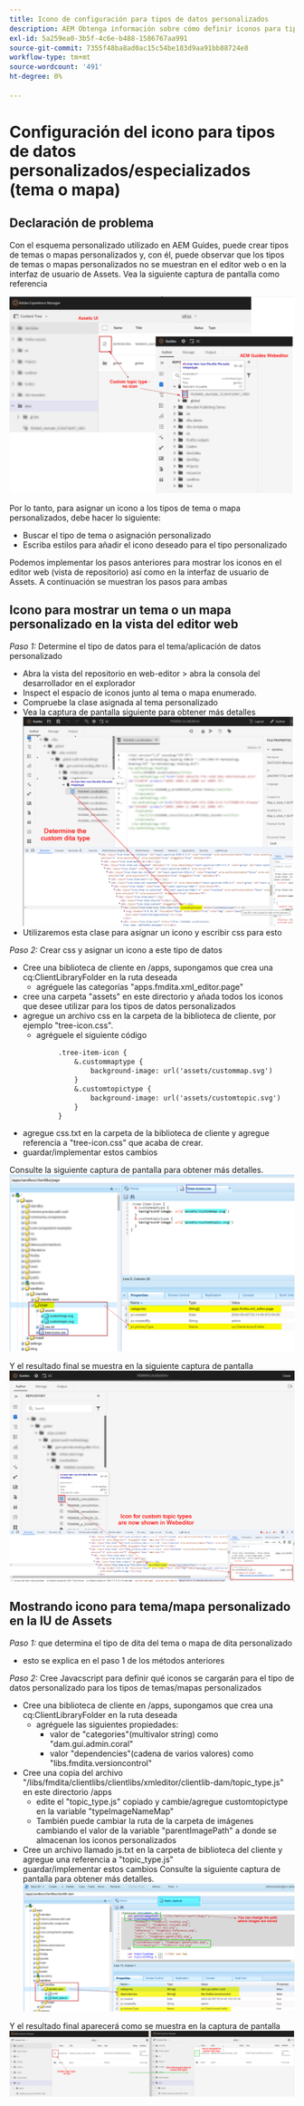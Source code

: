 ```yaml
---
title: Icono de configuración para tipos de datos personalizados
description: AEM Obtenga información sobre cómo definir iconos para tipos de datos personalizados para mostrar su icono en diferentes interfaces de usuario en
exl-id: 5a259ea0-3b5f-4c6e-b488-1586767aa991
source-git-commit: 7355f48ba8ad0ac15c54be183d9aa91bb88724e8
workflow-type: tm+mt
source-wordcount: '491'
ht-degree: 0%

---
```


# Configuración del icono para tipos de datos personalizados/especializados (tema o mapa)


## Declaración de problema

Con el esquema personalizado utilizado en AEM Guides, puede crear tipos de temas o mapas personalizados y, con él, puede observar que los tipos de temas o mapas personalizados no se muestran en el editor web o en la interfaz de usuario de Assets. Vea la siguiente captura de pantalla como referencia

![captura de pantalla para referencia](../assets/authoring/custom-ditatype-icon-notshown.png)


Por lo tanto, para asignar un icono a los tipos de tema o mapa personalizados, debe hacer lo siguiente:
- Buscar el tipo de tema o asignación personalizado
- Escriba estilos para añadir el icono deseado para el tipo personalizado


Podemos implementar los pasos anteriores para mostrar los iconos en el editor web (vista de repositorio) así como en la interfaz de usuario de Assets. A continuación se muestran los pasos para ambas


## Icono para mostrar un tema o un mapa personalizado en la vista del editor web

_Paso 1:_ Determine el tipo de datos para el tema/aplicación de datos personalizado
- Abra la vista del repositorio en web-editor > abra la consola del desarrollador en el explorador
- Inspect el espacio de iconos junto al tema o mapa enumerado.
- Compruebe la clase asignada al tema personalizado
- Vea la captura de pantalla siguiente para obtener más detalles ![Vea la captura de pantalla](../assets/authoring/custom-ditatype-icon-knowditatype.png)
- Utilizaremos esta clase para asignar un icono y escribir css para esto

_Paso 2:_ Crear css y asignar un icono a este tipo de datos
- Cree una biblioteca de cliente en /apps, supongamos que crea una cq:ClientLibraryFolder en la ruta deseada
   - agréguele las categorías &quot;apps.fmdita.xml_editor.page&quot;
- cree una carpeta &quot;assets&quot; en este directorio y añada todos los iconos que desee utilizar para los tipos de datos personalizados
- agregue un archivo css en la carpeta de la biblioteca de cliente, por ejemplo &quot;tree-icon.css&quot;.
   - agréguele el siguiente código

```
            .tree-item-icon {
                &.custommaptype {
                    background-image: url('assets/custommap.svg')
                }
                &.customtopictype {
                    background-image: url('assets/customtopic.svg')
                }
            }
```

- agregue css.txt en la carpeta de la biblioteca de cliente y agregue referencia a &quot;tree-icon.css&quot; que acaba de crear.
- guardar/implementar estos cambios

Consulte la siguiente captura de pantalla para obtener más detalles.
![Captura de pantalla](../assets/authoring/custom-ditatype-icon-define-webeditor-styles.png)

Y el resultado final se muestra en la siguiente captura de pantalla
![mostrado en la captura de pantalla](../assets/authoring/custom-ditatype-icon-webeditor-showstyles.png)


## Mostrando icono para tema/mapa personalizado en la IU de Assets

_Paso 1:_ que determina el tipo de dita del tema o mapa de dita personalizado
- esto se explica en el paso 1 de los métodos anteriores

_Paso 2:_ Cree Javacscript para definir qué iconos se cargarán para el tipo de datos personalizado para los tipos de temas/mapas personalizados
- Cree una biblioteca de cliente en /apps, supongamos que crea una cq:ClientLibraryFolder en la ruta deseada
   - agréguele las siguientes propiedades:
      - valor de &quot;categories&quot;(multivalor string) como &quot;dam.gui.admin.coral&quot;
      - valor &quot;dependencies&quot;(cadena de varios valores) como &quot;libs.fmdita.versioncontrol&quot;
- Cree una copia del archivo &quot;/libs/fmdita/clientlibs/clientlibs/xmleditor/clientlib-dam/topic_type.js&quot; en este directorio /apps
   - edite el &quot;topic_type.js&quot; copiado y cambie/agregue customtopictype en la variable &quot;typeImageNameMap&quot;
   - También puede cambiar la ruta de la carpeta de imágenes cambiando el valor de la variable &quot;parentImagePath&quot; a donde se almacenan los iconos personalizados
- Cree un archivo llamado js.txt en la carpeta de biblioteca del cliente y agregue una referencia a &quot;topic_type.js&quot;
- guardar/implementar estos cambios
Consulte la siguiente captura de pantalla para obtener más detalles.
  ![Captura de pantalla](../assets/authoring/custom-ditatype-icon-define-assetsui-styles.png)

Y el resultado final aparecerá como se muestra en la captura de pantalla ![mostrada en la captura de pantalla](../assets/authoring/custom-ditatype-icon-assetsui-showstyles.png)
